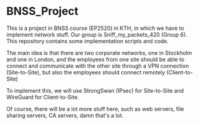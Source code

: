 # BNSS_Project
This is a project in BNSS course (EP2520) in KTH, in which we have to implement network stuff. 
Our group is Sniff_my_packets_420 (Group 6). This repository contains some implementation scripts and code.

The main idea is that there are two corporate networks, one in Stockholm and one in London, and the employees from one site should be able to connect and communicate with the other site through a VPN connection (Site-to-Site), but also the employees should connect remotely (Client-to-Site)

To implement this, we will use StrongSwan (IPsec) for Site-to-Site and WireGuard for Client-to-Site.

Of course, there will be a lot more stuff here, such as web servers, file sharing servers, CA servers, damn that's a lot.
